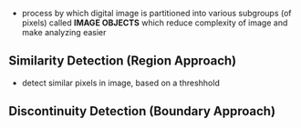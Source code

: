 - process by which digital image is partitioned into various subgroups (of pixels) called **IMAGE OBJECTS** which reduce complexity of image and make analyzing easier

## Similarity Detection (Region Approach)
- detect similar pixels in image, based on a threshhold

## Discontinuity Detection (Boundary Approach)